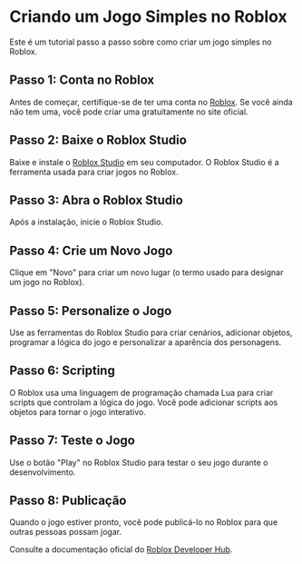 # Criando um Jogo Simples no Roblox

Este é um tutorial passo a passo sobre como criar um jogo simples no Roblox.

## Passo 1: Conta no Roblox

Antes de começar, certifique-se de ter uma conta no [Roblox](https://www.roblox.com). Se você ainda não tem uma, você pode criar uma gratuitamente no site oficial.

## Passo 2: Baixe o Roblox Studio

Baixe e instale o [Roblox Studio](https://developer.roblox.com/en-us/resources/studio) em seu computador. O Roblox Studio é a ferramenta usada para criar jogos no Roblox.

## Passo 3: Abra o Roblox Studio

Após a instalação, inicie o Roblox Studio.

## Passo 4: Crie um Novo Jogo

Clique em "Novo" para criar um novo lugar (o termo usado para designar um jogo no Roblox).

## Passo 5: Personalize o Jogo

Use as ferramentas do Roblox Studio para criar cenários, adicionar objetos, programar a lógica do jogo e personalizar a aparência dos personagens.

## Passo 6: Scripting

O Roblox usa uma linguagem de programação chamada Lua para criar scripts que controlam a lógica do jogo. Você pode adicionar scripts aos objetos para tornar o jogo interativo.

## Passo 7: Teste o Jogo

Use o botão "Play" no Roblox Studio para testar o seu jogo durante o desenvolvimento.

## Passo 8: Publicação

Quando o jogo estiver pronto, você pode publicá-lo no Roblox para que outras pessoas possam jogar.

Consulte a documentação oficial do [Roblox Developer Hub](https://developer.roblox.com/en-us).
